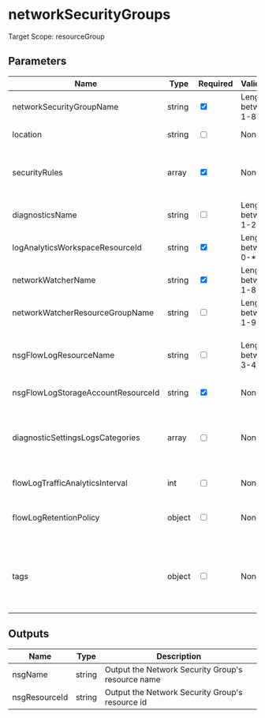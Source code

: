 # networkSecurityGroups

Target Scope: resourceGroup

## Parameters
| Name | Type | Required | Validation | Default value | Description |
| -- |  -- | -- | -- | -- | -- |
| networkSecurityGroupName | string | <input type="checkbox" checked> | Length between 1-80 | <pre></pre> | The name of the network security group. Preferably identical or similar/retracable to the subnet name where it gets applied to. |
| location | string | <input type="checkbox"> | None | <pre>resourceGroup().location</pre> | Specifies the Azure location where the resource should be created. Defaults to the resourcegroup location. |
| securityRules | array | <input type="checkbox" checked> | None | <pre></pre> | A collection of security rules of the network security group. For array/object structure, please refer to https://docs.microsoft.com/en-us/azure/templates/microsoft.network/networksecuritygroups?tabs=bicep#securityrule. |
| diagnosticsName | string | <input type="checkbox"> | Length between 1-260 | <pre>'AzurePlatformCentralizedLogging'</pre> | The name of the diagnostics. This defaults to `AzurePlatformCentralizedLogging`. |
| logAnalyticsWorkspaceResourceId | string | <input type="checkbox" checked> | Length between 0-* | <pre></pre> | The azure resource id of the log analytics workspace to log the diagnostics to. If you set this to an empty string, logging & diagnostics will be disabled. |
| networkWatcherName | string | <input type="checkbox" checked> | Length between 1-80 | <pre></pre> | The name of the networkwatcher for this Virtual Network. This should be pre-existing. |
| networkWatcherResourceGroupName | string | <input type="checkbox"> | Length between 1-90 | <pre>az.resourceGroup().name</pre> | The name of the resourcegroup where the networkwatcher (for the Virtual Network) resides in. This should be pre-existing. |
| nsgFlowLogResourceName | string | <input type="checkbox"> | Length between 3-45 | <pre>'nfl-<networkSecurityGroupName>'</pre> | The name of the NSG flow log (dianostics).<br>You can use the following placeholders which will be replaced by their respective values:<br>&nbsp;&nbsp;&nbsp;- <networkSecurityGroupName> will be translated in the value you use for the `networkSecurityGroupName` parameter. |
| nsgFlowLogStorageAccountResourceId | string | <input type="checkbox" checked> | None | <pre></pre> | The resourceid for the storage account to log the NSG flow logs to. This should be pre-existing. |
| diagnosticSettingsLogsCategories | array | <input type="checkbox"> | None | <pre>[<br>  {<br>    categoryGroup: 'allLogs'<br>    enabled: true<br>  }<br>]</pre> | Which log categories to enable; This defaults to `allLogs`. For array/object format, please refer to https://docs.microsoft.com/en-us/azure/templates/microsoft.insights/diagnosticsettings?tabs=bicep#logsettings. |
| flowLogTrafficAnalyticsInterval | int | <input type="checkbox"> | None | <pre>10</pre> | The interval in minutes which would decide how frequently TA service should do flow analytics. |
| flowLogRetentionPolicy | object | <input type="checkbox"> | None | <pre>{<br>  days: 0<br>  enabled: true<br>}</pre> | Parameters that define the retention policy for flow log.<br>days: Number of days to retain flow log records.<br>enabled:	Flag to enable/disable retention. |
| tags | object | <input type="checkbox"> | None | <pre>{}</pre> | The tags to apply to this resource. This is an object with key/value pairs.<br>Example:<br>{<br>&nbsp;&nbsp;&nbsp;FirstTag: myvalue<br>&nbsp;&nbsp;&nbsp;SecondTag: another value<br>} |
## Outputs
| Name | Type | Description |
| -- |  -- | -- |
| nsgName | string | Output the Network Security Group\'s resource name |
| nsgResourceId | string | Output the Network Security Group\'s resource id |

